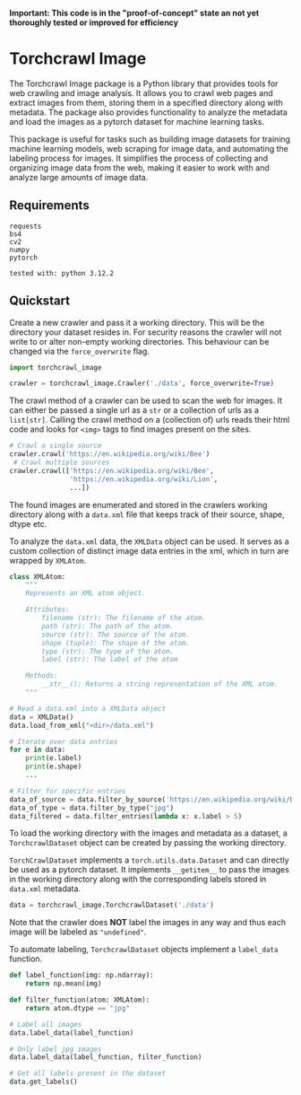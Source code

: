**Important: This code is in the "proof-of-concept" state an not yet thoroughly tested or improved for efficiency** 

# Torchcrawl Image
The Torchcrawl Image package is a Python library that provides tools for web crawling and image analysis. It allows you to crawl web pages and extract images from them, storing them in a specified directory along with metadata. The package also provides functionality to analyze the metadata and load the images as a pytorch dataset for machine learning tasks.

This package is useful for tasks such as building image datasets for training machine learning models, web scraping for image data, and automating the labeling process for images. It simplifies the process of collecting and organizing image data from the web, making it easier to work with and analyze large amounts of image data.

## Requirements
```
requests
bs4
cv2
numpy
pytorch
```
```
tested with: python 3.12.2
```

## Quickstart

Create a new crawler and pass it a working directory. This will be the directory your dataset resides in. For security reasons the crawler will not write to or alter non-empty working directories. This behaviour can be changed via the ```force_overwrite``` flag.
```python
import torchcrawl_image 

crawler = torchcrawl_image.Crawler('./data', force_overwrite=True)
```
The crawl method of a crawler can be used to scan the web for images. It can either be passed a single url as a ```str``` or a collection of urls as a ```list[str]```. Calling the crawl method on a (collection of) urls reads their html code and looks for ```<img>``` tags to find images present on the sites.

```python
# Crawl a single source
crawler.crawl('https://en.wikipedia.org/wiki/Bee')
 # Crawl multiple sources
crawler.crawl(['https://en.wikipedia.org/wiki/Bee',
               'https://en.wikipedia.org/wiki/Lion',
               ...])
```
The found images are enumerated and stored in the crawlers working directory along with a ```data.xml``` file that keeps track of their source, shape, dtype etc.

To analyze the ```data.xml``` data, the ```XMLData``` object can be used. It serves as a custom collection of distinct image data entries in the xml, which in turn are wrapped by ```XMLAtom```.

```python
class XMLAtom:
    """
    Represents an XML atom object.

    Attributes:
        filename (str): The filename of the atom.
        path (str): The path of the atom.
        source (str): The source of the atom.
        shape (tuple): The shape of the atom.
        type (str): The type of the atom.
        label (str): The label of the atom

    Methods:
        __str__(): Returns a string representation of the XML atom.
    """
```

```python
# Read a data.xml into a XMLData object
data = XMLData()
data.load_from_xml("<dir>/data.xml")

# Iterate over data entries
for e in data:
    print(e.label)
    print(e.shape)
    ...

# Filter for specific entries
data_of_source = data.filter_by_source('https://en.wikipedia.org/wiki/Bee')
data_of_type = data.filter_by_type("jpg")
data_filtered = data.filter_entries(lambda x: x.label > 5)
```

To load the working directory with the images and metadata as a dataset, a ```TorchcrawlDataset``` object can be created by passing the working directory.

```TorchCrawlDataset``` implements a ```torch.utils.data.Dataset``` and can directly be used as a pytorch dataset. It implements ```__getitem__``` to pass the images in the working directory along with the corresponding labels stored in ```data.xml``` metadata.  

```python
data = torchcrawl_image.TorchcrawlDataset('./data')
```
Note that the crawler does **NOT** label the images in any way and thus each image will be labeled as ```"undefined"```.

To automate labeling, ```TorchcrawlDataset``` objects implement a ```label_data``` function.

```python
def label_function(img: np.ndarray):
    return np.mean(img)

def filter_function(atom: XMLAtom):
    return atom.dtype == "jpg"

# Label all images
data.label_data(label_function)

# Only label jpg images
data.label_data(label_function, filter_function)

# Get all labels present in the dataset
data.get_labels()
```

